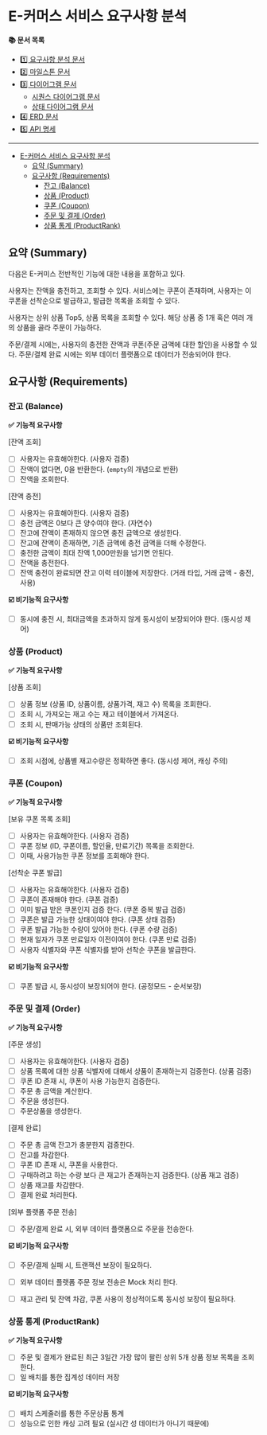 # E-커머스 서비스 요구사항 분석

**📚 문서 목록**

+ [1️⃣ 요구사항 분석 문서](01.Requirements.md)
+ [2️⃣ 마일스톤 문서](02.Milestones.md)
+ [3️⃣ 다이어그램 문서]()
  + [시퀀스 다이어그램 문서](03-1.SequenceDiagram)
  + [상태 다이어그램 문서](03-2.StateDiagram.md)
+ [4️⃣ ERD 문서](04.ERD.md)
+ [5️⃣ API 명세](05.ApiDocument.md)

---

<!-- TOC -->
* [E-커머스 서비스 요구사항 분석](#e-커머스-서비스-요구사항-분석)
  * [요약 (Summary)](#요약-summary)
  * [요구사항 (Requirements)](#요구사항-requirements)
    * [잔고 (Balance)](#잔고-balance)
    * [상품 (Product)](#상품-product)
    * [쿠폰 (Coupon)](#쿠폰-coupon)
    * [주문 및 결제 (Order)](#주문-및-결제-order)
    * [상품 통계 (ProductRank)](#상품-통계-productrank)
<!-- TOC -->

## 요약 (Summary)

다음은 E-커미스 전반적인 기능에 대한 내용을 포함하고 있다.

사용자는 잔액을 충전하고, 조회할 수 있다. 
서비스에는 쿠폰이 존재하며, 사용자는 이 쿠폰을 선착순으로 발급하고, 발급한 목록을 조회할 수 있다.

사용자는 상위 상품 Top5, 상품 목록을 조회할 수 있다. 
해당 상품 중 1개 혹은 여러 개의 상품을 골라 주문이 가능하다.

주문/결제 시에는, 사용자의 충전한 잔액과 쿠폰(주문 금액에 대한 할인)을 사용할 수 있다. 
주문/결제 완료 시에는 외부 데이터 플랫폼으로 데이터가 전송되어야 한다.

## 요구사항 (Requirements)

### 잔고 (Balance)

**✅ 기능적 요구사항**

[잔액 조회]  
+ [ ] 사용자는 유효해야한다. (사용자 검증)
+ [ ] 잔액이 없다면, 0을 반환한다. (`empty`의 개념으로 반환)
+ [ ] 잔액을 조회한다.

[잔액 충전]
+ [ ] 사용자는 유효해야한다. (사용자 검증)
+ [ ] 충전 금액은 0보다 큰 양수여야 한다. (자연수)
+ [ ] 잔고에 잔액이 존재하지 않으면 충전 금액으로 생성한다.
+ [ ] 잔고에 잔액이 존재하면, 기존 금액에 충전 금액을 더해 수정한다.
+ [ ] 충전한 금액이 최대 잔액 1,000만원을 넘기면 안된다.
+ [ ] 잔액을 충전한다. 
+ [ ] 잔액 충전이 완료되면 잔고 이력 테이블에 저장한다. (거래 타입, 거래 금액 - 충전, 사용) 

**☑️ 비기능적 요구사항**

+ [ ] 동시에 충전 시, 최대금액을 초과하지 않게 동시성이 보장되어야 한다. (동시성 제어)

### 상품 (Product)

**✅ 기능적 요구사항**

[상품 조회]
+ [ ] 상품 정보 (상품 ID, 상품이름, 상품가격, 재고 수) 목록을 조회한다.
+ [ ] 조회 시, 가져오는 재고 수는 재고 테이블에서 가져온다.
+ [ ] 조회 시, 판매가능 상태의 상품만 조회된다. 

**☑️ 비기능적 요구사항**

+ [ ] 조회 시점에, 상품별 재고수량은 정확하면 좋다. (동시성 제어, 캐싱 주의)

### 쿠폰 (Coupon)

**✅ 기능적 요구사항**

[보유 쿠폰 목록 조회]
+ [ ] 사용자는 유효해야한다. (사용자 검증)
+ [ ] 쿠폰 정보 (ID, 쿠폰이름, 할인율, 만료기간) 목록을 조회한다.
+ [ ] 이때, 사용가능한 쿠폰 정보를 조회해야 한다. 

[선착순 쿠폰 발급]
+ [ ] 사용자는 유효해야한다. (사용자 검증)
+ [ ] 쿠폰이 존재해야 한다. (쿠폰 검증)
+ [ ] 이미 발급 받은 쿠폰인지 검증 한다. (쿠폰 중복 발급 검증)
+ [ ] 쿠폰은 발급 가능한 상태이여야 한다. (쿠폰 상태 검증) 
+ [ ] 쿠폰 발급 가능한 수량이 있어야 한다. (쿠폰 수량 검증) 
+ [ ] 현재 일자가 쿠폰 만료일자 이전이여야 한다. (쿠폰 만료 검증)
+ [ ] 사용자 식별자와 쿠폰 식별자를 받아 선착순 쿠폰을 발급한다.

**☑️ 비기능적 요구사항**

+ [ ] 쿠폰 발급 시, 동시성이 보장되어야 한다. (공정모드 - 순서보장)

### 주문 및 결제 (Order)

**✅ 기능적 요구사항**

[주문 생성]
+ [ ] 사용자는 유효해야한다. (사용자 검증)
+ [ ] 상품 목록에 대한 상품 식별자에 대해서 상품이 존재하는지 검증한다. (상품 검증)
+ [ ] 쿠폰 ID 존재 시, 쿠폰이 사용 가능한지 검증한다.
+ [ ] 주문 총 금액을 계산한다.
+ [ ] 주문을 생성한다.
+ [ ] 주문상품을 생성한다.

[결제 완료]
+ [ ] 주문 총 금액 잔고가 충분한지 검증한다.
+ [ ] 잔고를 차감한다. 
+ [ ] 쿠폰 ID 존재 시, 쿠폰을 사용한다.
+ [ ] 구매하려고 하는 수량 보다 큰 재고가 존재하는지 검증한다. (상품 재고 검증)
+ [ ] 상품 재고를 차감한다.
+ [ ] 결제 완료 처리한다.

[외부 플랫폼 주문 전송]
+ [ ] 주문/결제 완료 시, 외부 데이터 플랫폼으로 주문을 전송한다.

**☑️ 비기능적 요구사항**

+ [ ] 주문/결제 실패 시, 트랜잭션 보장이 필요하다. 
+ [ ] 외부 데이터 플랫폼 주문 정보 전송은 Mock 처리 한다.
+ [ ] 재고 관리 및 잔액 차감, 쿠폰 사용이 정상적이도록 동시성 보장이 필요하다.


### 상품 통계 (ProductRank)

**✅ 기능적 요구사항**

+ [ ] 주문 및 결제가 완료된 최근 3일간 가장 많이 팔린 상위 5개 상품 정보 목록을 조회한다.
+ [ ] 일 배치를 통한 집계성 데이터 저장

**☑️ 비기능적 요구사항**

+ [ ] 배치 스케줄러를 통한 주문상품 통계
+ [ ] 성능으로 인한 캐싱 고려 필요 (실시간 성 데이터가 아니기 때문에)
